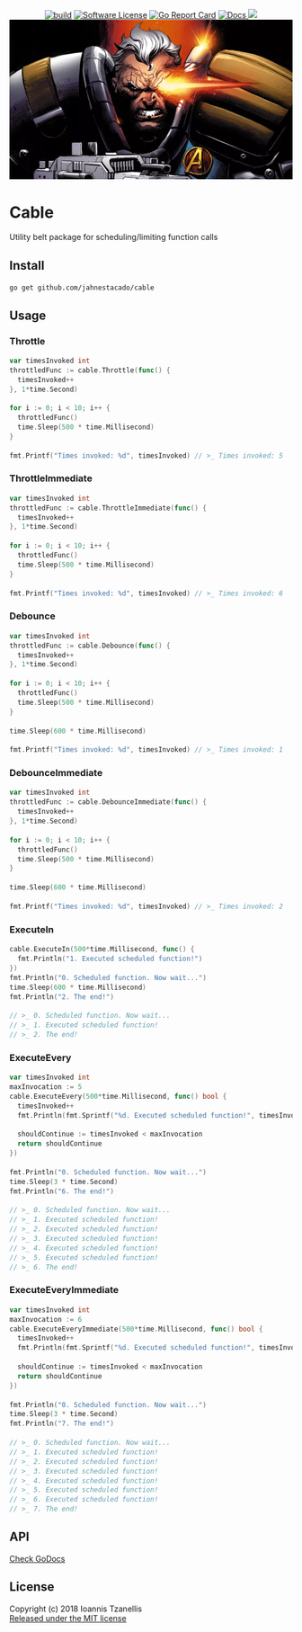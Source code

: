 <p align="center">
  <p align="center">
  <a href="https://travis-ci.org/jahnestacado/cable"><img alt="build"
  src="https://travis-ci.org/jahnestacado/cable.svg?branch=master"></a>
    <a href="https://github.com/jahnestacado/cable/blob/master/LICENSE"><img alt="Software License" src="https://img.shields.io/github/license/mashape/apistatus.svg?style=flat-square"></a>
    <a href="https://goreportcard.com/report/github.com/jahnestacado/cable"><img alt="Go Report Card" src="https://goreportcard.com/badge/github.com/jahnestacado/cable?style=flat-square&fuckgithubcache=1"></a>
    <a href="https://godoc.org/github.com/jahnestacado/cable">
        <img alt="Docs" src="https://img.shields.io/badge/godoc-reference-blue.svg?style=flat-square">
    </a>
    <a href="https://codecov.io/gh/jahnestacado/cable">
  <img src="https://codecov.io/gh/jahnestacado/cable/branch/master/graph/badge.svg" />
</a>
  <img src="https://github.com/jahnestacado/cable/blob/master/resources/cable-img.webp?raw=true" /img>
  </p>
</p>

# Cable

Utility belt package for scheduling/limiting function calls

## Install

`go get github.com/jahnestacado/cable`

## Usage

### Throttle

```go
var timesInvoked int
throttledFunc := cable.Throttle(func() {
  timesInvoked++
}, 1*time.Second)

for i := 0; i < 10; i++ {
  throttledFunc()
  time.Sleep(500 * time.Millisecond)
}

fmt.Printf("Times invoked: %d", timesInvoked) // >_ Times invoked: 5
```

### ThrottleImmediate

```go
var timesInvoked int
throttledFunc := cable.ThrottleImmediate(func() {
  timesInvoked++
}, 1*time.Second)

for i := 0; i < 10; i++ {
  throttledFunc()
  time.Sleep(500 * time.Millisecond)
}

fmt.Printf("Times invoked: %d", timesInvoked) // >_ Times invoked: 6
```

### Debounce

```go
var timesInvoked int
throttledFunc := cable.Debounce(func() {
  timesInvoked++
}, 1*time.Second)

for i := 0; i < 10; i++ {
  throttledFunc()
  time.Sleep(500 * time.Millisecond)
}

time.Sleep(600 * time.Millisecond)

fmt.Printf("Times invoked: %d", timesInvoked) // >_ Times invoked: 1

```

### DebounceImmediate

```go
var timesInvoked int
throttledFunc := cable.DebounceImmediate(func() {
  timesInvoked++
}, 1*time.Second)

for i := 0; i < 10; i++ {
  throttledFunc()
  time.Sleep(500 * time.Millisecond)
}

time.Sleep(600 * time.Millisecond)

fmt.Printf("Times invoked: %d", timesInvoked) // >_ Times invoked: 2

```

### ExecuteIn

```go
cable.ExecuteIn(500*time.Millisecond, func() {
  fmt.Println("1. Executed scheduled function!")
})
fmt.Println("0. Scheduled function. Now wait...")
time.Sleep(600 * time.Millisecond)
fmt.Println("2. The end!")

// >_ 0. Scheduled function. Now wait...
// >_ 1. Executed scheduled function!
// >_ 2. The end!

```

### ExecuteEvery

```go
var timesInvoked int
maxInvocation := 5
cable.ExecuteEvery(500*time.Millisecond, func() bool {
  timesInvoked++
  fmt.Println(fmt.Sprintf("%d. Executed scheduled function!", timesInvoked))

  shouldContinue := timesInvoked < maxInvocation
  return shouldContinue
})

fmt.Println("0. Scheduled function. Now wait...")
time.Sleep(3 * time.Second)
fmt.Println("6. The end!")

// >_ 0. Scheduled function. Now wait...
// >_ 1. Executed scheduled function!
// >_ 2. Executed scheduled function!
// >_ 3. Executed scheduled function!
// >_ 4. Executed scheduled function!
// >_ 5. Executed scheduled function!
// >_ 6. The end!

```

### ExecuteEveryImmediate

```go
var timesInvoked int
maxInvocation := 6
cable.ExecuteEveryImmediate(500*time.Millisecond, func() bool {
  timesInvoked++
  fmt.Println(fmt.Sprintf("%d. Executed scheduled function!", timesInvoked))

  shouldContinue := timesInvoked < maxInvocation
  return shouldContinue
})

fmt.Println("0. Scheduled function. Now wait...")
time.Sleep(3 * time.Second)
fmt.Println("7. The end!")

// >_ 0. Scheduled function. Now wait...
// >_ 1. Executed scheduled function!
// >_ 2. Executed scheduled function!
// >_ 3. Executed scheduled function!
// >_ 4. Executed scheduled function!
// >_ 5. Executed scheduled function!
// >_ 6. Executed scheduled function!
// >_ 7. The end!

```

## API

[Check GoDocs](https://godoc.org/github.com/jahnestacado/cable)

## License

Copyright (c) 2018 Ioannis Tzanellis<br>
[Released under the MIT license](https://github.com/jahnestacado/cable/blob/master/LICENSE)
